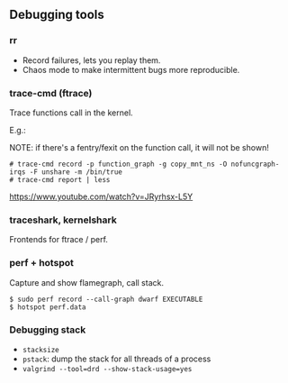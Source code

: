 ## Debugging tools

### rr

- Record failures, lets you replay them.
- Chaos mode to make intermittent bugs more reproducible.

### trace-cmd (ftrace)

Trace functions call in the kernel.

E.g.:

NOTE: if there's a fentry/fexit on the function call, it will not be shown!

```console
# trace-cmd record -p function_graph -g copy_mnt_ns -O nofuncgraph-irqs -F unshare -m /bin/true
# trace-cmd report | less
```

https://www.youtube.com/watch?v=JRyrhsx-L5Y

### traceshark, kernelshark

Frontends for ftrace / perf.

### perf + hotspot

Capture and show flamegraph, call stack.

```console
$ sudo perf record --call-graph dwarf EXECUTABLE
$ hotspot perf.data
```

### Debugging stack

- `stacksize`
- `pstack`: dump the stack for all threads of a process
- `valgrind --tool=drd --show-stack-usage=yes`
